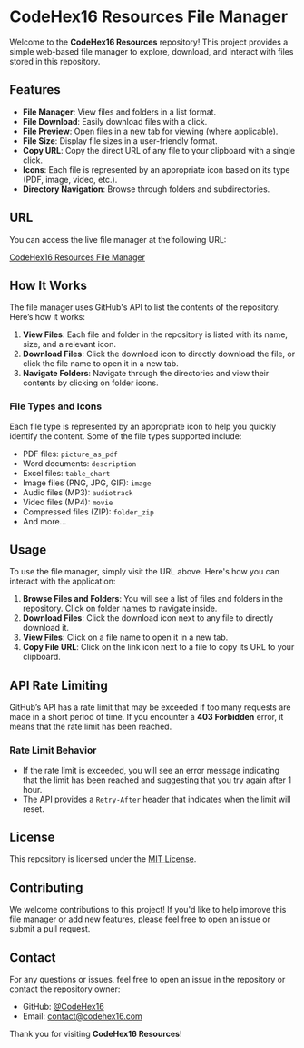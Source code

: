 # CodeHex16 Resources File Manager

Welcome to the **CodeHex16 Resources** repository! This project provides a simple web-based file manager to explore, download, and interact with files stored in this repository.

## Features

- **File Manager**: View files and folders in a list format.
- **File Download**: Easily download files with a click.
- **File Preview**: Open files in a new tab for viewing (where applicable).
- **File Size**: Display file sizes in a user-friendly format.
- **Copy URL**: Copy the direct URL of any file to your clipboard with a single click.
- **Icons**: Each file is represented by an appropriate icon based on its type (PDF, image, video, etc.).
- **Directory Navigation**: Browse through folders and subdirectories.

## URL

You can access the live file manager at the following URL:

[CodeHex16 Resources File Manager](https://codehex16.github.io/resources/)

## How It Works

The file manager uses GitHub's API to list the contents of the repository. Here’s how it works:

1. **View Files**: Each file and folder in the repository is listed with its name, size, and a relevant icon.
2. **Download Files**: Click the download icon to directly download the file, or click the file name to open it in a new tab.
3. **Navigate Folders**: Navigate through the directories and view their contents by clicking on folder icons.

### File Types and Icons

Each file type is represented by an appropriate icon to help you quickly identify the content. Some of the file types supported include:

- PDF files: `picture_as_pdf`
- Word documents: `description`
- Excel files: `table_chart`
- Image files (PNG, JPG, GIF): `image`
- Audio files (MP3): `audiotrack`
- Video files (MP4): `movie`
- Compressed files (ZIP): `folder_zip`
- And more...

## Usage

To use the file manager, simply visit the URL above. Here's how you can interact with the application:

1. **Browse Files and Folders**: You will see a list of files and folders in the repository. Click on folder names to navigate inside.
2. **Download Files**: Click the download icon next to any file to directly download it.
3. **View Files**: Click on a file name to open it in a new tab.
4. **Copy File URL**: Click on the link icon next to a file to copy its URL to your clipboard.

## API Rate Limiting

GitHub’s API has a rate limit that may be exceeded if too many requests are made in a short period of time. If you encounter a **403 Forbidden** error, it means that the rate limit has been reached.

### Rate Limit Behavior

- If the rate limit is exceeded, you will see an error message indicating that the limit has been reached and suggesting that you try again after 1 hour.
- The API provides a `Retry-After` header that indicates when the limit will reset.

## License

This repository is licensed under the [MIT License](LICENSE).

## Contributing

We welcome contributions to this project! If you'd like to help improve this file manager or add new features, please feel free to open an issue or submit a pull request.

## Contact

For any questions or issues, feel free to open an issue in the repository or contact the repository owner:

- GitHub: [@CodeHex16](https://github.com/CodeHex16)
- Email: [contact@codehex16.com](mailto:unipd.codehex16@gmail.com)

Thank you for visiting **CodeHex16 Resources**!
